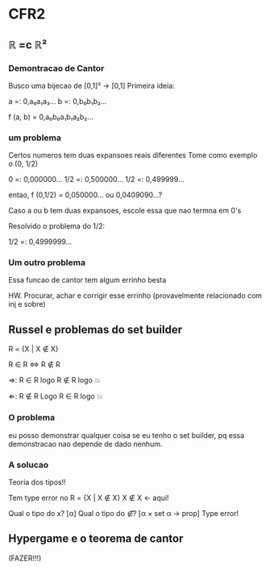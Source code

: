 # CFR2

## ℝ =c ℝ²

### Demontracao de Cantor

Busco uma bijecao de [0,1]² → [0,1]
Primeira ideia:

a =: 0,a₀a₁a₃...
b =: 0,b₀b₁b₂...

f (a, b) = 0,a₀b₀a₁b₁a₂b₂...

### um problema

Certos numeros tem duas expansoes reais diferentes
Tome como exemplo o (0, 1/2)

0   =: 0,000000...
1/2 =: 0,500000...
1/2 =: 0,499999...

entao, f (0,1/2) = 0,050000... ou 0,0409090...?

Caso a ou b tem duas expansoes, escole essa que nao termna em 0's

Resolvido o problema do 1/2:

1/2 =: 0,4999999...

### Um outro problema

Essa funcao de cantor tem algum errinho besta

HW. Procurar, achar e corrigir esse errinho (provavelmente relacionado com inj e sobre)

## Russel e problemas do set builder

R = {X | X ∉ X}

R ∈ R ⇔ R ∉ R

⇒:
R ∈ R
logo R ∉ R
logo 💥

⇐:
R ∉ R
Logo R ∈ R
logo 💥

### O problema

eu posso demonstrar qualquer coisa se eu tenho o set builder, pq essa demonstracao nao depende de dado nenhum.

### A solucao

Teoria dos tipos!!

Tem type error no R = {X | X ∉ X}
X ∉ X <- aqui!

Qual o tipo do x? [α]
Qual o tipo do _∉_? [α × set α → prop]
Type error!

## Hypergame e o teorema de cantor

(FAZER!!!)

